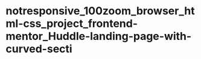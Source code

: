 # notresponsive_100zoom_browser_html-css_project_frontend-mentor_Huddle-landing-page-with-curved-secti